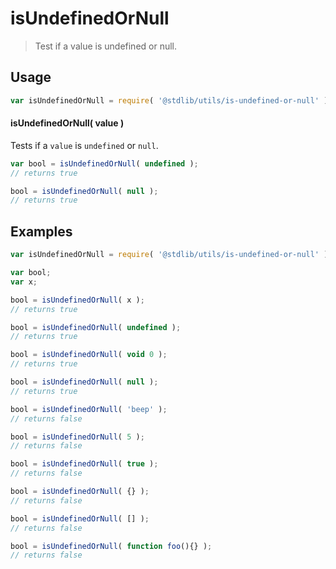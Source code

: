 # isUndefinedOrNull

> Test if a value is undefined or null.

<section class="usage">

## Usage

``` javascript
var isUndefinedOrNull = require( '@stdlib/utils/is-undefined-or-null' );
```

#### isUndefinedOrNull( value )

Tests if a `value` is `undefined` or `null`.

``` javascript
var bool = isUndefinedOrNull( undefined );
// returns true

bool = isUndefinedOrNull( null );
// returns true
```

</section>

<!-- /.usage -->


<section class="examples">

## Examples


``` javascript
var isUndefinedOrNull = require( '@stdlib/utils/is-undefined-or-null' );

var bool;
var x;

bool = isUndefinedOrNull( x );
// returns true

bool = isUndefinedOrNull( undefined );
// returns true

bool = isUndefinedOrNull( void 0 );
// returns true

bool = isUndefinedOrNull( null );
// returns true

bool = isUndefinedOrNull( 'beep' );
// returns false

bool = isUndefinedOrNull( 5 );
// returns false

bool = isUndefinedOrNull( true );
// returns false

bool = isUndefinedOrNull( {} );
// returns false

bool = isUndefinedOrNull( [] );
// returns false

bool = isUndefinedOrNull( function foo(){} );
// returns false
```

</section>

<!-- /.examples -->


<section class="links">

</section>

<!-- /.links -->
